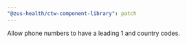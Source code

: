 ```yaml
---
"@zus-health/ctw-component-library": patch
---
```


Allow phone numbers to have a leading 1 and country codes.
